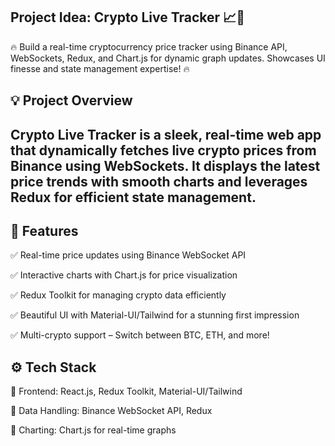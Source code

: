 Project Idea: Crypto Live Tracker 📈🚀
----------------------------------------------
🔥 Build a real-time cryptocurrency price tracker using Binance API, WebSockets, Redux, and Chart.js for dynamic graph updates. Showcases UI finesse and state management expertise! 🔥



💡 Project Overview
----------------------------------------------
Crypto Live Tracker is a sleek, real-time web app that dynamically fetches live crypto prices from Binance using WebSockets. It displays the latest price trends with smooth charts and leverages Redux for efficient state management. 
----------------------------------------------


🚀 Features
----------------------------------------------
✅ Real-time price updates using Binance WebSocket API

✅ Interactive charts with Chart.js for price visualization

✅ Redux Toolkit for managing crypto data efficiently

✅ Beautiful UI with Material-UI/Tailwind for a stunning first impression

✅ Multi-crypto support – Switch between BTC, ETH, and more!


⚙️ Tech Stack
----------------------------------------------
🔹 Frontend: React.js, Redux Toolkit, Material-UI/Tailwind

🔹 Data Handling: Binance WebSocket API, Redux

🔹 Charting: Chart.js for real-time graphs


